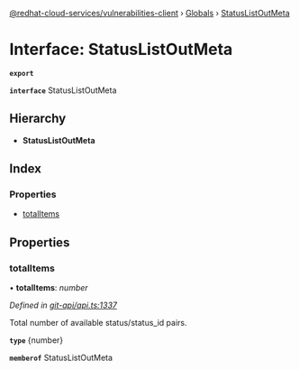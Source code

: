 [@redhat-cloud-services/vulnerabilities-client](../README.md) › [Globals](../globals.md) › [StatusListOutMeta](statuslistoutmeta.md)

# Interface: StatusListOutMeta

**`export`** 

**`interface`** StatusListOutMeta

## Hierarchy

* **StatusListOutMeta**

## Index

### Properties

* [totalItems](statuslistoutmeta.md#totalitems)

## Properties

###  totalItems

• **totalItems**: *number*

*Defined in [git-api/api.ts:1337](https://github.com/RedHatInsights/javascript-clients/blob/master/packages/vulnerabilities/git-api/api.ts#L1337)*

Total number of available status/status_id pairs.

**`type`** {number}

**`memberof`** StatusListOutMeta
